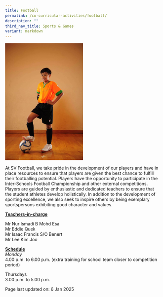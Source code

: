 ```yaml
---
title: Football
permalink: /co-curricular-activities/football/
description: ""
third_nav_title: Sports & Games
variant: markdown
---
```

<img style="width: 50%;" src="/images/football.jpeg">
<p>At SV Football, we take pride in the development of our players and have in place resources to ensure that players are given the best chance to fulfill their footballing potential. Players have the opportunity to participate in the Inter-Schools Football Championship and other external competitions. Players are guided by enthusiastic and dedicated teachers to ensure that the student athletes develop holistically. In addition to the development of sporting excellence, we also seek to inspire others by being exemplary sportspersons exhibiting good character and values.</p>
<p><u><strong>Teachers-in-charge</strong></u></p>
<p>Mr Nur Ismadi B Mohd Esa<br>Mr Eddie Quek<br>Mr Isaac Francis S/O Benert<br>Mr Lee Kim Joo</p>
<p><u><strong>Schedule</strong></u><br>
<em>Monday </em><br>4.00 p.m. to 6.00 p.m. (extra training for school team closer to competition period)</p> 
<p>Thursdays<br>
3.00 p.m. to 5.00 p.m.<br></p>
<p>Page last updated on: 6 Jan 2025</p>